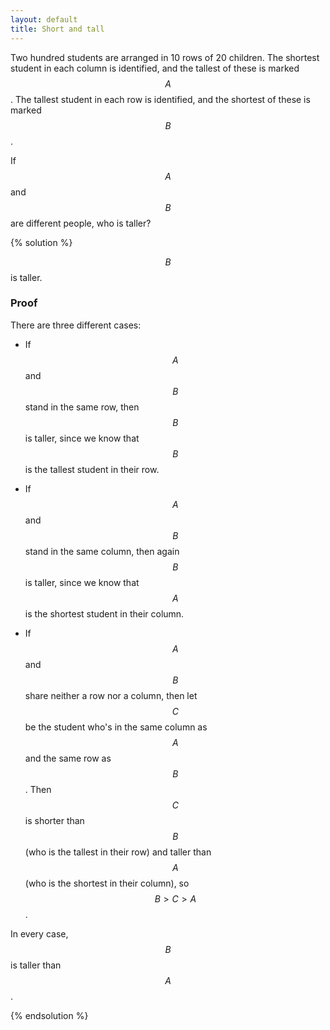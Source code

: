 ```yaml
---
layout: default
title: Short and tall
---
```


Two hundred students are arranged in 10 rows of 20 children. The shortest
student in each column is identified, and the tallest of these is marked $$ A $$. The
tallest student in each row is identified, and the shortest of these is marked
$$ B $$.

If $$ A $$ and $$ B $$ are different people, who is taller?

{% solution %}

$$ B $$ is taller.

### Proof

There are three different cases:

* If $$ A $$ and $$ B $$ stand in the same row, then $$ B $$ is taller, since we know
that $$ B $$ is the tallest student in their row.

* If $$ A $$ and $$ B $$ stand in the same column, then again $$ B $$ is taller, since
we know that $$ A $$ is the shortest student in their column.

* If $$ A $$ and $$ B $$ share neither a row nor a column, then let $$ C $$ be the
student who's in the same column as $$ A $$ and the same row as $$ B $$. Then
$$ C $$ is shorter than $$ B $$ (who is the tallest in their row) and taller than
$$ A $$ (who is the shortest in their column), so $$ B > C > A $$.

In every case, $$ B $$ is taller than $$ A $$.

{% endsolution %}
